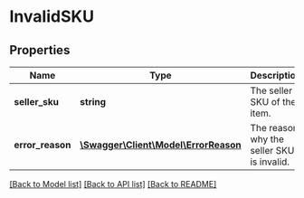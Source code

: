 # InvalidSKU

## Properties
Name | Type | Description | Notes
------------ | ------------- | ------------- | -------------
**seller_sku** | **string** | The seller SKU of the item. | [optional] 
**error_reason** | [**\Swagger\Client\Model\ErrorReason**](ErrorReason.md) | The reason why the seller SKU is invalid. | [optional] 

[[Back to Model list]](../README.md#documentation-for-models) [[Back to API list]](../README.md#documentation-for-api-endpoints) [[Back to README]](../README.md)


